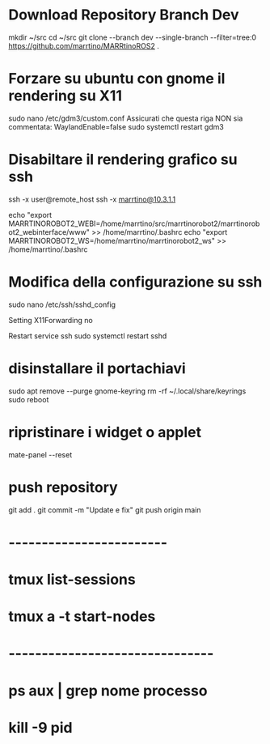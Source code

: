# Download Repository Branch Dev
mkdir ~/src
cd ~/src
git clone --branch dev --single-branch --filter=tree:0 https://github.com/marrtino/MARRtinoROS2 .

# Forzare su ubuntu con gnome il rendering su X11
sudo nano /etc/gdm3/custom.conf
Assicurati che questa riga NON sia commentata: 
    WaylandEnable=false 
sudo systemctl restart gdm3

# Disabiltare il rendering grafico su ssh

ssh -x user@remote_host
ssh -x marrtino@10.3.1.1

echo "export MARRTINOROBOT2_WEBI=/home/marrtino/src/marrtinorobot2/marrtinorobot2_webinterface/www" >> /home/marrtino/.bashrc
echo "export MARRTINOROBOT2_WS=/home/marrtino/marrtinorobot2_ws" >> /home/marrtino/.bashrc


# Modifica della configurazione su ssh
sudo nano /etc/ssh/sshd_config

Setting 
X11Forwarding no

Restart service ssh
sudo systemctl restart sshd

# disinstallare il portachiavi 
sudo apt remove --purge gnome-keyring
rm -rf ~/.local/share/keyrings
sudo reboot

# ripristinare i widget o applet
mate-panel --reset

# push repository
git add .
git commit -m "Update e fix"
git push origin main
# ------------------------
# tmux list-sessions  
# tmux a -t start-nodes
# -------------------------------
# ps aux | grep nome processo
# kill -9 pid 
